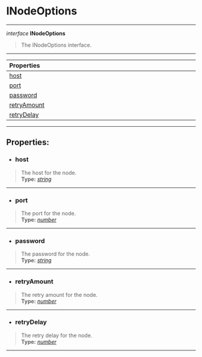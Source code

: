 # INodeOptions  
---  
*interface* **INodeOptions**   
> The INodeOptions interface.  
---
| Properties <img width=1000/> |   
| :--- |   
| [host](#host) |   
| [port](#port) |   
| [password](#password) |   
| [retryAmount](#retryamount) |   
| [retryDelay](#retrydelay) |   
---  
## Properties:  
- ### host  
> The host for the node.  
> **Type:** *[string](https://developer.mozilla.org/en-US/docs/Web/JavaScript/Reference/Global_Objects/String)*  
---
- ### port  
> The port for the node.  
> **Type:** *[number](https://developer.mozilla.org/en-US/docs/Web/JavaScript/Reference/Global_Objects/Number)*  
---
- ### password  
> The password for the node.  
> **Type:** *[string](https://developer.mozilla.org/en-US/docs/Web/JavaScript/Reference/Global_Objects/String)*  
---
- ### retryAmount  
> The retry amount for the node.  
> **Type:** *[number](https://developer.mozilla.org/en-US/docs/Web/JavaScript/Reference/Global_Objects/Number)*    
---
- ### retryDelay  
> The retry delay for the node.  
> **Type:** *[number](https://developer.mozilla.org/en-US/docs/Web/JavaScript/Reference/Global_Objects/Number)*   
---